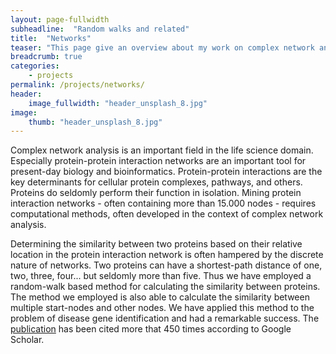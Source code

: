 ```yaml
---
layout: page-fullwidth
subheadline:  "Random walks and related"
title:  "Networks"
teaser: "This page give an overview about my work on complex network analysis in the life science domain."
breadcrumb: true
categories:
    - projects
permalink: /projects/networks/
header:
    image_fullwidth: "header_unsplash_8.jpg"
image:
    thumb: "header_unsplash_8.jpg"
---
```



Complex network analysis is an important field in the life science domain. Especially protein-protein interaction 
networks are an important tool for present-day biology and bioinformatics. Protein-protein interactions are the key determinants 
for cellular protein complexes, pathways, and others. Proteins do seldomly perform their function in isolation.
Mining protein interaction networks - often containing more than 15.000 nodes - requires computational methods, often developed in the context of complex network analysis.

Determining the similarity between two proteins based on their relative location in the protein interaction network is often hampered by the
discrete nature of networks. Two proteins can have a shortest-path distance of one, two, three, four... but seldomly more than five. Thus we
have employed a random-walk based method for calculating the similarity between proteins. The method we employed is also able to calculate the similarity between multiple start-nodes and other nodes. We have applied this method to the problem of disease gene identification and had a remarkable success. The [publication](https://scholar.google.com/citations?view_op=view_citation&hl=de&user=fqukiWoAAAAJ&citation_for_view=fqukiWoAAAAJ:Tyk-4Ss8FVUC) has been cited more that 450 times according to Google Scholar.